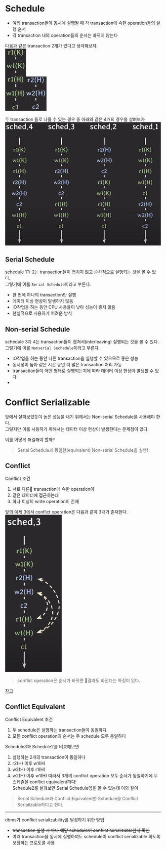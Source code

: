 # Schedule
- 여러 transaction들이 동시에 실행될 때 각 transaction에 속한 operation들의 실행 순서
- 각 transaction 내의 operation들의 순서는 바뀌지 않는다

다음과 같은 transaction 2개가 있다고 생각해보자.  
![../img/tx1.png](../img/tx1.png)![../img/tx2.png](../img/tx2.png)

두 transaction 들로 나올 수 있는 경우 중 아래와 같은 4개의 경우를 살펴보자  
![../img/schedule.png](../img/schedule.png)

## Serial Schedule

schedule 1과 2는 transaction들이 겹치지 않고 순차적으로 실행되는 것을 볼 수 있다.  
그렇기에 이를 `Serial Schedule`이라고 부른다.

- 한 번에 하나의 transaction만 실행
- 데이터 이상 현상이 발생하지 않음
- IO작업을 하는 동안 CPU 사용률이 낮아 성능이 좋지 않음
- 현실적으로 사용하기 어려운 방식

## Non-serial Schedule

schedule 3과 4는 transaction들이 겹쳐서(interleaving) 실행되는 것을 볼 수 있다.  
그렇기에 이를 `Nonserial Sechedule`이라고 부른다.

- IO작업을 하는 동안 다른 transaction을 실행할 수 있으므로 좋은 성능
- 동시성이 높아 같은 시간 동안 더 많은 transaction 처리 가능
- transaction들이 어떤 형태로 실행되는지에 따라 데이터 이상 현상이 발생할 수 있다
- 

# Conflict Serializable

앞에서 살펴보았듯이 높은 성능을 내기 위해서는 Non-serial Schedule을 사용해야 한다.  
그렇지만 이를 사용하기 위해서는 데이터 이상 현상이 발생한다는 문제점이 있다.

이를 어떻게 해결해야 할까?  
> Serial Schedule과 동일한(equivalent) Non-serial Schedule을 실행!

## Conflict

Conflict 조건
1. 서로 다른 transaction에 속한 operation이
2. 같은 데이터에 접근하는데
3. 하나 이상의 write operation이 존재

앞의 예제 3에서 conflict operation은 다음과 같이 3개가 존재한다.  
![../img/conflict.png](../img/conflict.png)

> conflict operation은 순서가 바뀌면 결과도 바뀐다는 특징이 있다.

[참고](https://jyeonnyang2.tistory.com/158)
## Conflict Equivalent

Conflict Equivalent 조건
1. 두 schedule은 실행하는 transaction들이 동일하다
2. 모든 conflict operation의 순서는 두 schedule 모두 동일하다

Schedule3과 Schedule2를 비교해보면
1. 실행하는 2개의 transaction이 동일하다
2. r2(H) 이후 w1(H)
3. w2(H) 이후 r1(H)
4. w2(H) 이후 w1(H)
따라서 3개의 conflict operation 모두 순서가 동일하기에 두 스케줄을 conflict equivalent하다!  
Schedule2를 살펴보면 Serial Schedule임을 알 수 있는데 이와 같이  

> Serial Schedule과 Conflict Equivalent한 Schedule을 Conflict Serializable하다고 한다.

***

dbms가 conflict serializability를 달성하기 위한 방법
- ~~transaction 실행 시 마다 해당 schedule이 conflict serializable한지 확인~~
- 여러 transaction을 동시에 실행하여도 schedule이 conflict serializable 하도록 보장하는 프로토콜 사용 
